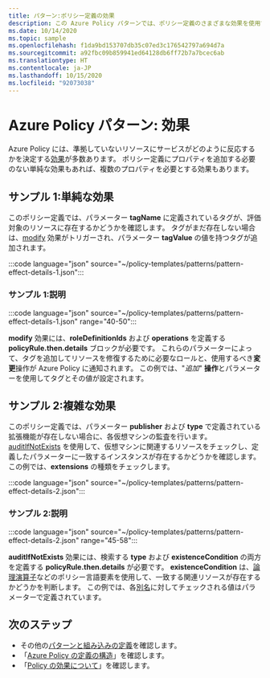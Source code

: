 ```yaml
---
title: パターン:ポリシー定義の効果
description: この Azure Policy パターンでは、ポリシー定義のさまざまな効果を使用する方法の例を示します。
ms.date: 10/14/2020
ms.topic: sample
ms.openlocfilehash: f1da9bd153707db35c07ed3c176542797a694d7a
ms.sourcegitcommit: a92fbc09b859941ed64128db6ff72b7a7bcec6ab
ms.translationtype: HT
ms.contentlocale: ja-JP
ms.lasthandoff: 10/15/2020
ms.locfileid: "92073038"
---
```

# <a name="azure-policy-pattern-effects"></a>Azure Policy パターン: 効果

Azure Policy には、準拠していないリソースにサービスがどのように反応するかを決定する[効果](../concepts/effects.md)が多数あります。 ポリシー定義にプロパティを追加する必要のない単純な効果もあれば、複数のプロパティを必要とする効果もあります。

## <a name="sample-1-simple-effect"></a>サンプル 1:単純な効果

このポリシー定義では、パラメーター **tagName** に定義されているタグが、評価対象のリソースに存在するかどうかを確認します。 タグがまだ存在しない場合は、[modify](../concepts/effects.md#modify) 効果がトリガーされ、パラメーター **tagValue** の値を持つタグが追加されます。

:::code language="json" source="~/policy-templates/patterns/pattern-effect-details-1.json":::

### <a name="sample-1-explanation"></a>サンプル 1:説明

:::code language="json" source="~/policy-templates/patterns/pattern-effect-details-1.json" range="40-50":::

**modify** 効果には、**roleDefinitionIds** および **operations** を定義する **policyRule.then.details** ブロックが必要です。 これらのパラメーターによって、タグを追加してリソースを修復するために必要なロールと、使用するべき**変更**操作が Azure Policy に通知されます。 この例では、"_追加_" **操作**とパラメーターを使用してタグとその値が設定されます。

## <a name="sample-2-complex-effect"></a>サンプル 2:複雑な効果

このポリシー定義では、パラメーター **publisher** および **type** で定義されている拡張機能が存在しない場合に、各仮想マシンの監査を行います。 [auditIfNotExists](../concepts/effects.md#auditifnotexists) を使用して、仮想マシンに関連するリソースをチェックし、定義したパラメーターに一致するインスタンスが存在するかどうかを確認します。 この例では、**extensions** の種類をチェックします。

:::code language="json" source="~/policy-templates/patterns/pattern-effect-details-2.json":::

### <a name="sample-2-explanation"></a>サンプル 2:説明

:::code language="json" source="~/policy-templates/patterns/pattern-effect-details-2.json" range="45-58":::

**auditIfNotExists** 効果には、検索する **type** および **existenceCondition** の両方を定義する **policyRule.then.details** が必要です。 **existenceCondition** は、[論理演算子](../concepts/definition-structure.md#logical-operators)などのポリシー言語要素を使用して、一致する関連リソースが存在するかどうかを判断します。 この例では、各[別名](../concepts/definition-structure.md#aliases)に対してチェックされる値はパラメーターで定義されています。

## <a name="next-steps"></a>次のステップ

- その他の[パターンと組み込みの定義](./index.md)を確認します。
- 「[Azure Policy の定義の構造](../concepts/definition-structure.md)」を確認します。
- 「[Policy の効果について](../concepts/effects.md)」を確認します。
